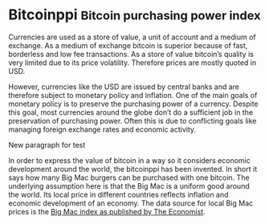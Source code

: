 <div class="page-header">
  <h1>Bitcoinppi <small>Bitcoin purchasing power index</small></h1>
</div>

Currencies are used as a store of value, a unit of account and a medium of exchange.
As a medium of exchange bitcoin is superior because of fast, borderless and low fee transactions.
As a store of value bitcoin’s quality is very limited due to its price volatility.
Therefore prices are mostly quoted in USD.

However, currencies like the USD are issued by central banks and are therefore subject to monetary policy and inflation.
One of the main goals of monetary policy is to preserve the purchasing power of a currency.
Despite this goal, most currencies around the globe don’t do a sufficient job in the preservation of purchasing power.
Often this is due to conflicting goals like managing foreign exchange rates and economic activity.

New paragraph for test

In order to express the value of bitcoin in a way so it considers economic development around the world,
the bitcoinppi has been invented.
In short it says how many Big Mac burgers can be purchased with one bitcoin.
The underlying assumption here is that the Big Mac is a uniform good around the world.
Its local price in different countries reflects inflation and economic development of an economy.
The data source for local Big Mac prices is the [Big Mac index as published by The Economist](http://www.economist.com/content/big-mac-index).

